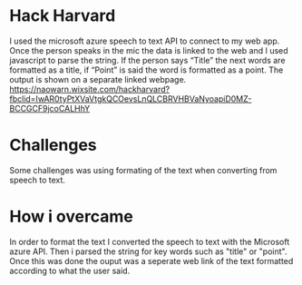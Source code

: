 # Hack Harvard

I used the microsoft azure speech to text API to connect to my web app. Once the person speaks in the mic the data is linked to the web and I used javascript to parse the string. If the person says “Title” the next words are formatted as a title, if “Point” is said the word is formatted as a point. The output is shown on a separate linked webpage. 
https://naowarn.wixsite.com/hackharvard?fbclid=IwAR0tyPtXVaVtgkQCOevsLnQLCBRVHBVaNyoapiD0MZ-BCCGCF9jcoCALHhY 

 
# Challenges 

Some challenges was using formating of the text when converting from speech to text.

# How i overcame 

In order to format the text I converted the speech to text with the Microsoft azure API. Then i parsed the string for key words such as "title" or "point". Once this was done the ouput was a seperate web link of the text formatted according to what the user said. 
